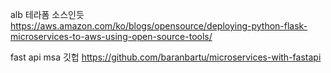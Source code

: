 


alb 테라폼 소스인듯
https://aws.amazon.com/ko/blogs/opensource/deploying-python-flask-microservices-to-aws-using-open-source-tools/

fast api msa 깃헙
https://github.com/baranbartu/microservices-with-fastapi
